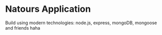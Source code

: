 # Natours Application

Build using modern technologies: node.js, express, mongoDB, mongoose and friends haha